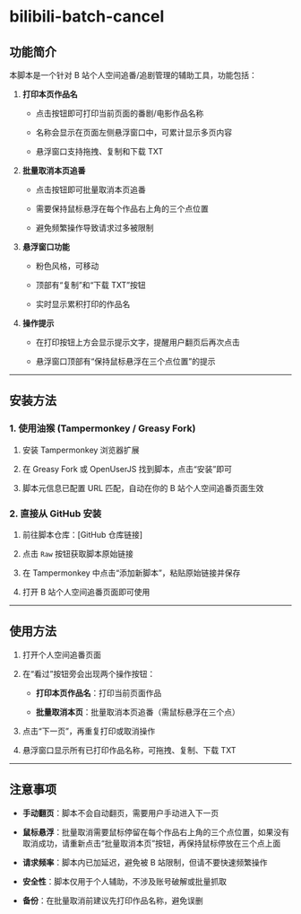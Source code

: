 # bilibili-batch-cancel
## **功能简介**

本脚本是一个针对 B 站个人空间追番/追剧管理的辅助工具，功能包括：

1. **打印本页作品名**
    
    - 点击按钮即可打印当前页面的番剧/电影作品名称
        
    - 名称会显示在页面左侧悬浮窗口中，可累计显示多页内容
        
    - 悬浮窗口支持拖拽、复制和下载 TXT
        
2. **批量取消本页追番**
    
    - 点击按钮即可批量取消本页追番
        
    - 需要保持鼠标悬浮在每个作品右上角的三个点位置
        
    - 避免频繁操作导致请求过多被限制
        
3. **悬浮窗口功能**
    
    - 粉色风格，可移动
        
    - 顶部有“复制”和“下载 TXT”按钮
        
    - 实时显示累积打印的作品名
        
4. **操作提示**
    
    - 在打印按钮上方会显示提示文字，提醒用户翻页后再次点击
        
    - 悬浮窗口顶部有“保持鼠标悬浮在三个点位置”的提示
        

---

## **安装方法**

### **1. 使用油猴 (Tampermonkey / Greasy Fork)**

1. 安装 Tampermonkey 浏览器扩展
    
2. 在 Greasy Fork 或 OpenUserJS 找到脚本，点击“安装”即可
    
3. 脚本元信息已配置 URL 匹配，自动在你的 B 站个人空间追番页面生效
    

### **2. 直接从 GitHub 安装**

1. 前往脚本仓库：[GitHub 仓库链接]
    
2. 点击 `Raw` 按钮获取脚本原始链接
    
3. 在 Tampermonkey 中点击“添加新脚本”，粘贴原始链接并保存
    
4. 打开 B 站个人空间追番页面即可使用
    

---

## **使用方法**

1. 打开个人空间追番页面
    
2. 在“看过”按钮旁会出现两个操作按钮：
    
    - **打印本页作品名**：打印当前页面作品
        
    - **批量取消本页**：批量取消本页追番（需鼠标悬浮在三个点）
        
3. 点击“下一页”，再重复打印或取消操作
    
4. 悬浮窗口显示所有已打印作品名称，可拖拽、复制、下载 TXT
    

---

## **注意事项**

- **手动翻页**：脚本不会自动翻页，需要用户手动进入下一页
    
- **鼠标悬浮**：批量取消需要鼠标停留在每个作品右上角的三个点位置，如果没有取消成功，请重新点击“批量取消本页”按钮，再保持鼠标停放在三个点上面
    
- **请求频率**：脚本内已加延迟，避免被 B 站限制，但请不要快速频繁操作
    
- **安全性**：脚本仅用于个人辅助，不涉及账号破解或批量抓取
    
- **备份**：在批量取消前建议先打印作品名称，避免误删
